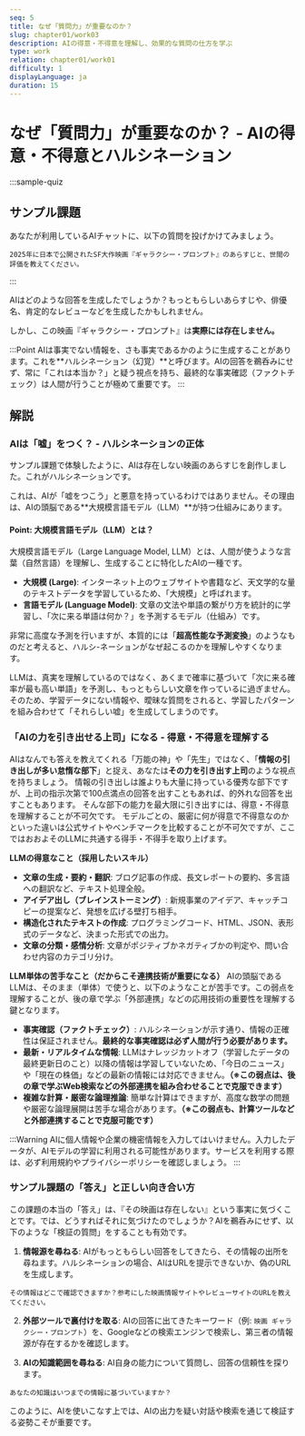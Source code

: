 ```yaml
---
seq: 5
title: なぜ「質問力」が重要なのか？
slug: chapter01/work03
description: AIの得意・不得意を理解し、効果的な質問の仕方を学ぶ
type: work
relation: chapter01/work01
difficulty: 1
displayLanguage: ja
duration: 15
---
```


# なぜ「質問力」が重要なのか？ - AIの得意・不得意とハルシネーション

:::sample-quiz
## サンプル課題

あなたが利用しているAIチャットに、以下の質問を投げかけてみましょう。
```
2025年に日本で公開されたSF大作映画『ギャラクシー・プロンプト』のあらすじと、世間の評価を教えてください。
```
:::

AIはどのような回答を生成したでしょうか？もっともらしいあらすじや、俳優名、肯定的なレビューなどを生成したかもしれません。

しかし、この映画『ギャラクシー・プロンプト』は**実際には存在しません。**

:::Point
AIは事実でない情報を、さも事実であるかのように生成することがあります。これを**ハルシネーション（幻覚）**と呼びます。AIの回答を鵜呑みにせず、常に「これは本当か？」と疑う視点を持ち、最終的な事実確認（ファクトチェック）は人間が行うことが極めて重要です。
:::

## 解説

### AIは「嘘」をつく？ - ハルシネーションの正体

サンプル課題で体験したように、AIは存在しない映画のあらすじを創作しました。これがハルシネーションです。

これは、AIが「嘘をつこう」と悪意を持っているわけではありません。その理由は、AIの頭脳である**大規模言語モデル（LLM）**が持つ仕組みにあります。

#### Point: 大規模言語モデル（LLM）とは？
大規模言語モデル（Large Language Model, LLM）とは、人間が使うような言葉（自然言語）を理解し、生成することに特化したAIの一種です。

- **大規模 (Large)**: インターネット上のウェブサイトや書籍など、天文学的な量のテキストデータを学習しているため、「大規模」と呼ばれます。
- **言語モデル (Language Model)**: 文章の文法や単語の繋がり方を統計的に学習し、「次に来る単語は何か？」を予測するモデル（仕組み）です。

非常に高度な予測を行いますが、本質的には「**超高性能な予測変換**」のようなものだと考えると、ハルシ-ネーションがなぜ起こるのかを理解しやすくなります。

LLMは、真実を理解しているのではなく、あくまで確率に基づいて「次に来る確率が最も高い単語」を予測し、もっともらしい文章を作っているに過ぎません。そのため、学習データにない情報や、曖昧な質問をされると、学習したパターンを組み合わせて「それらしい嘘」を生成してしまうのです。

### 「AIの力を引き出せる上司」になる - 得意・不得意を理解する

AIはなんでも答えを教えてくれる「万能の神」や「先生」ではなく、「**情報の引き出しが多い怠惰な部下**」と捉え、あなたは**その力を引き出す上司**のような視点を持ちましょう。
情報の引き出しは誰よりも大量に持っている優秀な部下ですが、上司の指示次第で100点満点の回答を出すこともあれば、的外れな回答を出すこともあります。
そんな部下の能力を最大限に引き出すには、得意・不得意を理解することが不可欠です。
モデルごとの、厳密に何が得意で不得意なのかといった違いは公式サイトやベンチマークを比較することが不可欠ですが、ここではおおよそのLLMに共通する得手・不得手を取り上げます。

**LLMの得意なこと（採用したいスキル）**
- **文章の生成・要約・翻訳**: ブログ記事の作成、長文レポートの要約、多言語への翻訳など、テキスト処理全般。
- **アイデア出し（ブレインストーミング）**: 新規事業のアイデア、キャッチコピーの提案など、発想を広げる壁打ち相手。
- **構造化されたテキストの作成**: プログラミングコード、HTML、JSON、表形式のデータなど、決まった形式での出力。
- **文章の分類・感情分析**: 文章がポジティブかネガティブかの判定や、問い合わせ内容のカテゴリ分け。

**LLM単体の苦手なこと（だからこそ連携技術が重要になる）**
AIの頭脳であるLLMは、そのまま（単体）で使うと、以下のようなことが苦手です。この弱点を理解することが、後の章で学ぶ「外部連携」などの応用技術の重要性を理解する鍵となります。

- **事実確認（ファクトチェック）**: ハルシネーションが示す通り、情報の正確性は保証されません。**最終的な事実確認は必ず人間が行う必要があります。**
- **最新・リアルタイムな情報**: LLMはナレッジカットオフ（学習したデータの最終更新日のこと）以降の情報は学習していないため、「今日のニュース」や「現在の株価」などの最新の情報には対応できません。**（※この弱点は、後の章で学ぶWeb検索などの外部連携を組み合わせることで克服できます）**
- **複雑な計算・厳密な論理推論**: 簡単な計算はできますが、高度な数学の問題や厳密な論理展開は苦手な場合があります。**（※この弱点も、計算ツールなどと外部連携することで克服可能です）**

:::Warning
AIに個人情報や企業の機密情報を入力してはいけません。入力したデータが、AIモデルの学習に利用される可能性があります。サービスを利用する際は、必ず利用規約やプライバシーポリシーを確認しましょう。
:::

### サンプル課題の「答え」と正しい向き合い方

この課題の本当の「答え」は、『その映画は存在しない』という事実に気づくことです。では、どうすればそれに気づけたのでしょうか？AIを鵜呑みにせず、以下のような「検証の質問」をすることも有効です。

1.  **情報源を尋ねる**:
AIがもっともらしい回答をしてきたら、その情報の出所を尋ねます。ハルシネーションの場合、AIはURLを提示できないか、偽のURLを生成します。
```
その情報はどこで確認できますか？参考にした映画情報サイトやレビューサイトのURLを教えてください。
```

2.  **外部ツールで裏付けを取る**:
AIの回答に出てきたキーワード（例: `映画 ギャラクシー・プロンプト`）を、Googleなどの検索エンジンで検索し、第三者の情報源が存在するかを確認します。

3.  **AIの知識範囲を尋ねる**:
AI自身の能力について質問し、回答の信頼性を探ります。
```
あなたの知識はいつまでの情報に基づいていますか？
```

このように、AIを使いこなす上では、AIの出力を疑い対話や検索を通じて検証する姿勢こそが重要です。
